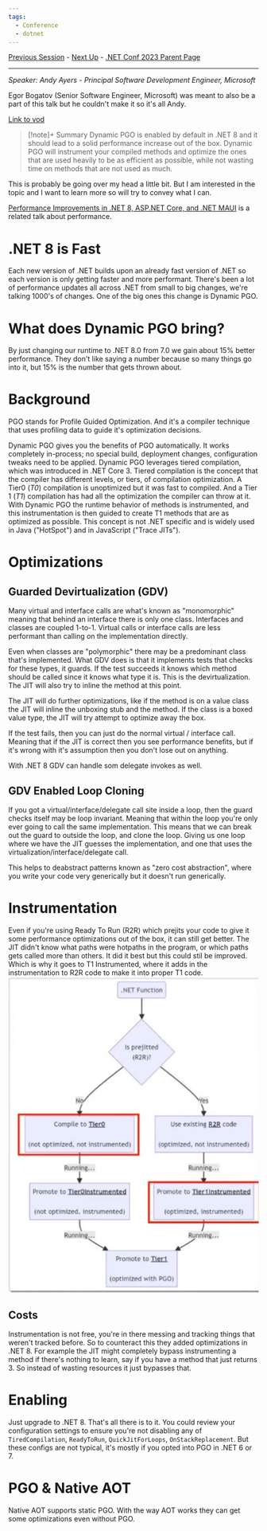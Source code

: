 ```yaml
---
tags:
  - Conference
  - dotnet
---
```

[Previous Session](dotnet%20Configuration%20In%20Depth.md) - [Next Up](Build%20hybrid%20apps%20with%20.NET%20MAUI.md) - [.NET Conf 2023 Parent Page](README.md)

---
_Speaker: Andy Ayers - Principal Software Development Engineer, Microsoft_

Egor Bogatov (Senior Software Engineer, Microsoft) was meant to also be a part of this talk but he couldn't make it so it's all Andy.

[Link to vod](https://youtu.be/WrpYcGic9b8)

>[!note]+ Summary
>Dynamic PGO is enabled by default in .NET 8 and it should lead to a solid performance increase out of the box. Dynamic PGO will instrument your compiled methods and optimize the ones that are used heavily to be as efficient as possible, while not wasting time on methods that are not used as much.

This is probably be going over my head a little bit. But I am interested in the topic and I want to learn more so will try to convey what I can. 

[Performance Improvements in .NET 8, ASP.NET Core, and .NET MAUI](../Day%201/Performance%20Improvements%20in%20.NET%208,%20ASP.NET%20Core,%20and%20.NET%20MAUI.md) is a related talk about performance.
# .NET 8 is Fast
Each new version of .NET builds upon an already fast version of .NET so each version is only getting faster and more performant. There's been a lot of performance updates all across .NET from small to big changes, we're talking 1000's of changes. One of the big ones this change is Dynamic PGO. 
# What does Dynamic PGO bring?
By just changing our runtime to .NET 8.0 from 7.0 we gain about 15% better performance. They don't like saying a number because so many things go into it, but 15% is the number that gets thrown about. 
# Background
PGO stands for Profile Guided Optimization. And it's a compiler technique that uses profiling data to guide it's optimization decisions.

Dynamic PGO gives you the benefits of PGO automatically. It works completely in-process; no special build, deployment changes, configuration tweaks need to be applied. Dynamic PGO leverages tiered compilation, which was introduced in .NET Core 3. Tiered compilation is the concept that the compiler has different levels, or tiers, of compilation optimization. A Tier0 (_T0_) compilation is unoptimized but it was fast to compiled. And a Tier 1 (_T1_) compilation has had all the optimization the compiler can throw at it. With Dynamic PGO the runtime behavior of methods is instrumented, and this instrumentation is then guided to create T1 methods that are as optimized as possible. This concept is not .NET specific and is widely used in Java ("HotSpot") and in JavaScript ("Trace JITs"). 
# Optimizations
## Guarded Devirtualization (GDV)
Many virtual and interface calls are what's known as "monomorphic" meaning that behind an interface there is only one class. Interfaces and classes are coupled 1-to-1. Virtual calls or interface calls are less performant than calling on the implementation directly. 

Even when classes are "polymorphic" there may be a predominant class that's implemented. What GDV does is that it implements tests that checks for these types, it guards. If the test succeeds it knows which method should be called since it knows what type it is. This is the devirtualization. The JIT will also try to inline the method at this point. 

The JIT will do further optimizations, like if the method is on a value class the JIT will inline the unboxing stub and the method. If the class is a boxed value type, the JIT will try attempt to optimize away the box.

If the test fails, then you can just do the normal virtual / interface call. Meaning that if the JIT is correct then you see performance benefits, but if it's wrong with it's assumption then you don't lose out on anything.

With .NET 8 GDV can handle som delegate invokes as well. 
## GDV Enabled Loop Cloning
If you got a virtual/interface/delegate call site inside a loop, then the guard checks itself may be loop invariant. Meaning that within the loop you're only ever going to call the same implementation. This means that we can break out the guard to outside the loop, and clone the loop. Giving us one loop where we have the JIT guesses the implementation, and one that uses the virtualization/interface/delegate call.

This helps to deabstract patterns known as "zero cost abstraction", where you write your code very generically but it doesn't run generically.
# Instrumentation
Even if you're using Ready To Run (R2R) which prejits your code to give it some performance optimizations out of the box, it can still get better. The JIT didn't know what paths were hotpaths in the program, or which paths gets called more than others. It did it best but this could stil be improved. Which is why it goes to T1 Instrumented, where it adds in the instrumentation to R2R code to make it into proper T1 code.
![|450](../_Files/dotnetconf-23/dotnetconf-23-tiered-compile.png)
## Costs
Instrumentation is not free, you're in there messing and tracking things that weren't tracked before. So to counteract this they added optimizations in .NET 8. For example the JIT might completely bypass instrumenting a method if there's nothing to learn, say if you have a method that just returns 3. So instead of wasting resources it just bypasses that.
# Enabling
Just upgrade to .NET 8. That's all there is to it. You could review your configuration settings to ensure you're not disabling any of `TiredCompilation`, `ReadyToRun`, `QuickJitForLoops`, `OnStackReplacement`. But these configs are not typical, it's mostly if you opted into PGO in .NET 6 or 7. 
# PGO & Native AOT
Native AOT supports static PGO. With the way AOT works they can get some optimizations even without PGO.